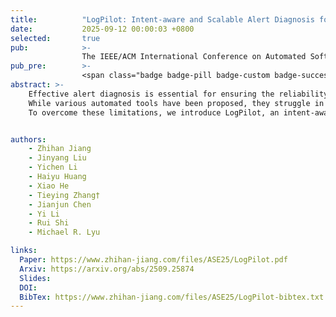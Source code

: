 ```yaml
---
title:          "LogPilot: Intent-aware and Scalable Alert Diagnosis for Large-scale Online Service Systems"
date:           2025-09-12 00:00:03 +0800
selected:       true
pub:            >-
                The IEEE/ACM International Conference on Automated Software Engineering, Seoul, South Korea, Nov 2025.
pub_pre:        >-
                <span class="badge badge-pill badge-custom badge-success">ASE'25</span>
abstract: >-
    Effective alert diagnosis is essential for ensuring the reliability of large-scale online service systems.
    While various automated tools have been proposed, they struggle in practice due to alert-agnostic log scoping and the inability to organize complex data effectively for reasoning.
    To overcome these limitations, we introduce LogPilot, an intent-aware and scalable log-based framework powered by LLMs for automated alert diagnosis.


authors:
    - Zhihan Jiang
    - Jinyang Liu
    - Yichen Li
    - Haiyu Huang
    - Xiao He
    - Tieying Zhang†
    - Jianjun Chen
    - Yi Li
    - Rui Shi
    - Michael R. Lyu

links:
  Paper: https://www.zhihan-jiang.com/files/ASE25/LogPilot.pdf
  Arxiv: https://arxiv.org/abs/2509.25874
  Slides: 
  DOI: 
  BibTex: https://www.zhihan-jiang.com/files/ASE25/LogPilot-bibtex.txt
---
```

